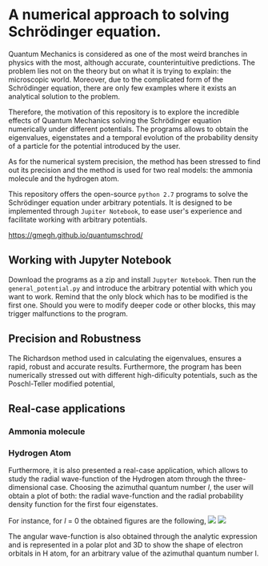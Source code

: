 # A numerical approach to solving Schrödinger equation.

Quantum Mechanics is considered as one of the most weird branches in physics with the most, although accurate, counterintuitive predictions. The problem lies not on the theory but on what it is trying to explain: the microscopic world. Moreover, due to the complicated form of the Schrödinger equation, there are only few examples where it exists an analytical solution to the problem. 

Therefore, the motivation of this repository is to explore the incredible effects of Quantum Mechanics solving the Schrödinger equation numerically under different potentials. The programs allows to obtain the eigenvalues, eigenstates and a temporal evolution of the probability density of a particle for the potential introduced by the user.

As for the numerical system precision, the method has been stressed to find out its precision and the method is used for two real models: the ammonia molecule and the hydrogen atom. 

This repository offers the open-source `python 2.7` programs to solve the Schrödinger equation under arbitrary potentials. It is designed to be implemented through `Jupiter Notebook`, to ease user's experience and facilitate working with arbitrary potentials.

 https://gmegh.github.io/quantumschrod/


## Working with **Jupyter Notebook**

Download the programs as a zip and install `Jupyter Notebook`. Then run the `general_potential.py` and introduce the arbitrary potential with which you want to work. Remind that the only block which has to be modified is the first one. Should you were to modify deeper code or other blocks, this may trigger malfunctions to the program.


## Precision and Robustness
The Richardson method used in calculating the eigenvalues, ensures a rapid, robust and accurate results. Furthermore, the program has been numerically stressed out with different high-dificulty potentials, such as the Poschl-Teller modified potential,

## Real-case applications
### Ammonia molecule

### Hydrogen Atom
Furthermore, it is also presented a real-case application, which allows to study the radial wave-function of the Hydrogen atom through the three-dimensional case. Choosing the azimuthal quantum number *l*, the user will obtain a plot of both: the radial wave-function and the radial probability density function for the first four eigenstates. 

For instance, for *l* = 0 the obtained figures are the following, 
![](http://gmegh.github.io/quantumschrod/images/radialwf.png)
![](http://gmegh.github.io/quantumschrod/images/prob.png)



The angular wave-function is also obtained through the analytic expression and is represented in a polar plot and 3D to show the shape of electron orbitals in H atom, for an arbitrary value of the azimuthal quantum number l. 



